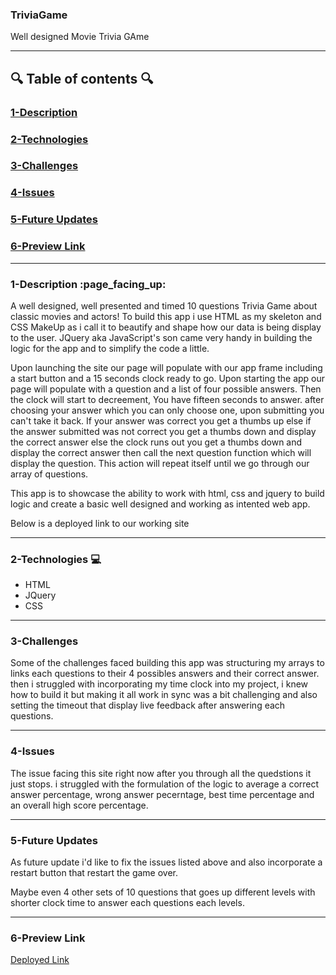 ### TriviaGame
Well designed Movie Trivia GAme

---
## :mag: Table of contents :mag:

### [1-Description](https://github.com/DrWood89/Movie-Trivia-Game#1-description-page_facing_up)
### [2-Technologies](https://github.com/Movie-Trivia-Game#2-technologies-computer)
### [3-Challenges](https://github.com/DrWood89/Movie-Trivia-Game#3-challenges)
### [4-Issues](https://github.com/DrWood89/Movie-Trivia-Game#4-Issues)
### [5-Future Updates](https://github.com/DrWood89/Movie-Trivia-Game#5-future-updates)
### [6-Preview Link](https://github.com/DrWood89/Movie-Trivia-Game#6-preview-link)

---
### 1-Description :page\_facing\_up:

   A well designed, well presented and timed 10 questions Trivia Game about classic movies and actors!
  To build this app i use HTML as my skeleton and CSS MakeUp as i call it to beautify and shape how 
  our data is being display to the user. JQuery aka JavaScript's son came very handy in building the logic 
  for the app and to simplify the code a little. 
   
   Upon launching the site our page will populate with our app frame including a start button and 
  a 15 seconds clock ready to go. Upon starting the app our page will populate with a question and a list 
  of four possible answers. Then the clock will start to decreement, You have fifteen seconds to answer. 
  after choosing your answer which you can only choose one, upon submitting you can't take it back. If your answer 
  was correct you get a thumbs up else if the answer submitted was not correct you get a thumbs down and display the 
  correct answer else the clock runs out you get a thumbs down and display the correct answer then call the next
  question function which will display the question. This action will repeat itself until we go through our 
  array of questions.
  
   This app is to showcase the ability to work with html, css and jquery to build logic and create a basic well
   designed and working as intented web app. 
   
   Below is a deployed link to our working site
  
  
---
### 2-Technologies  :computer:

- HTML
- JQuery
- CSS

---
### 3-Challenges 

Some of the challenges faced building this app was structuring my arrays to links each questions to their 4 possibles 
answers and their correct answer. then i struggled with incorporating my time clock into my project, i knew how to build
it but making it all work in sync was a bit challenging and also setting the timeout that display live feedback after 
answering each questions.

---
### 4-Issues

The issue facing this site right now after you through all the quedstions it just stops. i struggled with the 
formulation of the logic to average a correct answer percentage, wrong answer pecerntage, best time percentage
and an overall high score percentage.

---
### 5-Future Updates

As future update i'd like to fix the issues listed above and also incorporate a restart button that restart the 
game over.

Maybe even 4 other sets of 10 questions that goes up different levels with shorter clock time to answer each 
questions each levels.

---
### 6-Preview Link

[Deployed Link](https://drwood89.github.io/Movie-Trivia-Game/)
